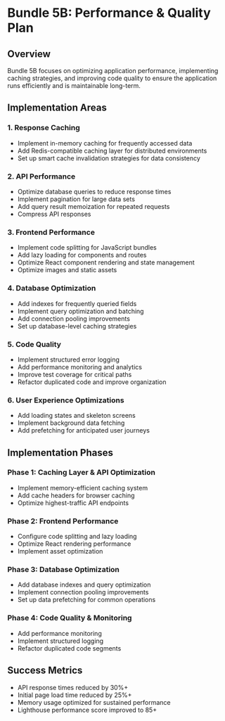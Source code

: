 # Bundle 5B: Performance & Quality Plan

## Overview
Bundle 5B focuses on optimizing application performance, implementing caching strategies, and improving code quality to ensure the application runs efficiently and is maintainable long-term.

## Implementation Areas

### 1. Response Caching
- Implement in-memory caching for frequently accessed data
- Add Redis-compatible caching layer for distributed environments
- Set up smart cache invalidation strategies for data consistency

### 2. API Performance
- Optimize database queries to reduce response times
- Implement pagination for large data sets
- Add query result memoization for repeated requests
- Compress API responses

### 3. Frontend Performance
- Implement code splitting for JavaScript bundles
- Add lazy loading for components and routes
- Optimize React component rendering and state management
- Optimize images and static assets

### 4. Database Optimization
- Add indexes for frequently queried fields
- Implement query optimization and batching
- Add connection pooling improvements
- Set up database-level caching strategies

### 5. Code Quality
- Implement structured error logging
- Add performance monitoring and analytics
- Improve test coverage for critical paths
- Refactor duplicated code and improve organization

### 6. User Experience Optimizations
- Add loading states and skeleton screens
- Implement background data fetching
- Add prefetching for anticipated user journeys

## Implementation Phases

### Phase 1: Caching Layer & API Optimization
- Implement memory-efficient caching system
- Add cache headers for browser caching
- Optimize highest-traffic API endpoints

### Phase 2: Frontend Performance
- Configure code splitting and lazy loading
- Optimize React rendering performance
- Implement asset optimization

### Phase 3: Database Optimization
- Add database indexes and query optimization
- Implement connection pooling improvements
- Set up data prefetching for common operations

### Phase 4: Code Quality & Monitoring
- Add performance monitoring
- Implement structured logging
- Refactor duplicated code segments

## Success Metrics
- API response times reduced by 30%+
- Initial page load time reduced by 25%+ 
- Memory usage optimized for sustained performance
- Lighthouse performance score improved to 85+